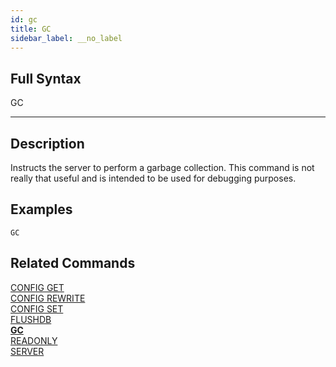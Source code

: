 ```yaml
---
id: gc
title: GC
sidebar_label: __no_label
---
```


## Full Syntax

GC

---

## Description

Instructs the server to perform a garbage collection. This command is not really that useful and is intended to be used for debugging purposes.


## Examples

```tile38
GC
```

## Related Commands

[CONFIG GET](config-get.html)<br>
[CONFIG REWRITE](config-rewrite.html)<br>
[CONFIG SET](config-set.html)<br>
[FLUSHDB](flushdb.html)<br>
**[GC](gc.html)**<br>
[READONLY](readonly.html)<br>
[SERVER](server.html)<br>